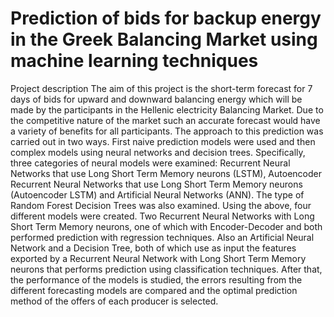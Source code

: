 # Prediction of bids for backup energy in the Greek Balancing Market using machine learning techniques
Project description
The aim of this project is the short-term forecast for 7 days of bids for upward and downward balancing energy which will be made by the participants in the Hellenic electricity Balancing Market. Due to the competitive nature of the market such an accurate forecast would have a variety of benefits for all participants. 
The approach to this prediction was carried out in two ways. First naive prediction models were used and then complex models using neural networks and decision trees. Specifically, three categories of neural models were examined: Recurrent Neural Networks that use Long Short Term Memory neurons (LSTM), Autoencoder Recurrent Neural Networks that use Long Short Term Memory neurons (Autoencoder LSTM) and Artificial Neural Networks (ANN). The type of Random Forest Decision Trees was also examined. Using the above, four different models were created. Two Recurrent Neural Networks with Long Short Term Memory neurons, one of which with Encoder-Decoder and both performed prediction with regression techniques. Also an Artificial Neural Network and a Decision Tree, both of which use as input the features exported by a Recurrent Neural Network with Long Short Term Memory neurons that performs prediction using classification techniques. After that, the performance of the models is studied, the errors resulting from the different forecasting models are compared and the optimal prediction method of the offers of each producer is selected.
